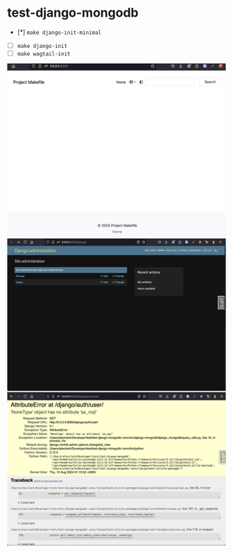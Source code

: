 # test-django-mongodb

- [*] `make django-init-minimal`
- [ ] `make django-init`
- [ ] `make wagtail-init`

![screenshot](screenshot.png)
![screenshot](screenshot2.png)
![screenshot](screenshot3.png)

